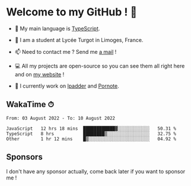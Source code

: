 # Welcome to my GitHub ! 🌃

- 🔭 My main language is [TypeScript](https://www.typescriptlang.org/).

- 🌱 I am a student at Lycée Turgot in Limoges, France.

- 📫 Need to contact me ? Send me <a href="mailto:mikkel@milescode.dev">a mail</a> !

- 💻 All my projects are open-source so you can see them all right here and on <a href="https://www.vexcited.ml">my website</a> !

- 👀 I currently work on [lpadder](https://github.com/Vexcited/lpadder) and [Pornote](https://github.com/Vexcited/Pornote).

## WakaTime ⏱

<!--START_SECTION:waka-->

```text
From: 03 August 2022 - To: 10 August 2022

JavaScript   12 hrs 18 mins  ████████████▓░░░░░░░░░░░░   50.31 %
TypeScript   8 hrs           ████████▒░░░░░░░░░░░░░░░░   32.75 %
Other        1 hr 12 mins    █▒░░░░░░░░░░░░░░░░░░░░░░░   04.92 %
```

<!--END_SECTION:waka-->

## Sponsors

I don't have any sponsor actually, come back later if you want to sponsor me !
